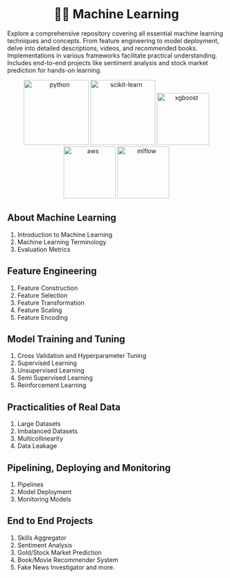 <h1 align="center">🤖🧠 Machine Learning</h1>
<p>
    Explore a comprehensive repository covering all essential machine learning techniques and concepts. From feature engineering to model deployment, delve into detailed descriptions, videos, and recommended books. Implementations in various frameworks facilitate practical understanding. Includes end-to-end projects like sentiment analysis and stock market prediction for hands-on learning.
</p>


<p align="center"> 
    <img src="https://upload.wikimedia.org/wikipedia/commons/thumb/f/f8/Python_logo_and_wordmark.svg/2560px-Python_logo_and_wordmark.svg.png" alt="python" width="150"/>
    <img src="https://upload.wikimedia.org/wikipedia/commons/thumb/0/05/Scikit_learn_logo_small.svg/2560px-Scikit_learn_logo_small.svg.png" alt="scikit-learn" width="150"/>
    <img src="https://www.intel.com/content/dam/www/central-libraries/us/en/images/2022-11/xgboost-logo-rwd.png.rendition.intel.web.480.360.png" alt="xgboost" width="120">
    <img src="https://upload.wikimedia.org/wikipedia/commons/thumb/9/93/Amazon_Web_Services_Logo.svg/2560px-Amazon_Web_Services_Logo.svg.png" alt="aws" width="120"/>
    <img src="https://adatis.co.uk/wp-content/uploads/MLflow-logo.png" alt="mlflow" width="120"/>
</p>


## About Machine Learning
1. Introduction to Machine Learning
2. Machine Learning Terminology
3. Evaluation Metrics


## Feature Engineering
1. Feature Construction
2. Feature Selection
3. Feature Transformation
4. Feature Scaling 
5. Feature Encoding


## Model Training and Tuning
1. Cross Validation and Hyperparameter Tuning
2. Supervised Learning
3. Unsupervised Learning
4. Semi Supervised Learning
5. Reinforcement Learning


## Practicalities of Real Data
1. Large Datasets
2. Imbalanced Datasets
3. Multicollinearity
4. Data Leakage


## Pipelining, Deploying and Monitoring
1. Pipelines
2. Model Deployment
3. Monitoring Models


## End to End Projects
1. Skills Aggregator
2. Sentiment Analysis
3. Gold/Stock Market Prediction
4. Book/Movie Recommender System
5. Fake News Investigator and more.
